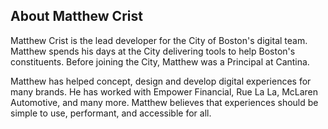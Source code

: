 ## About Matthew Crist

Matthew Crist is the lead developer for the City of Boston's digital team. Matthew spends his days at the City delivering tools to help Boston's constituents. Before joining the City, Matthew was a Principal at Cantina. 

Matthew has helped concept, design and develop digital experiences for many brands. He has worked with Empower Financial, Rue La La, McLaren Automotive, and many more. Matthew believes that experiences should be simple to use, performant, and accessible for all.

